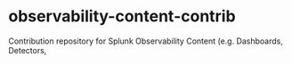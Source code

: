 # observability-content-contrib
Contribution repository for Splunk Observability Content (e.g. Dashboards, Detectors, 
